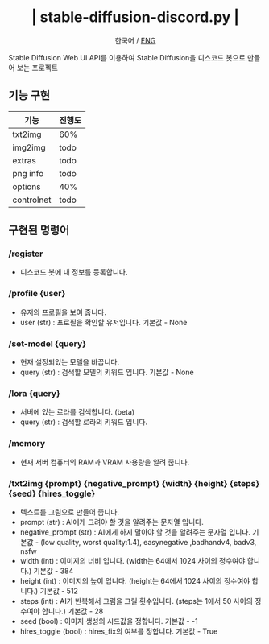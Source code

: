 <div align="center">
    <h1> | stable-diffusion-discord.py | </h1>
    <p>한국어 / <a href="https://github.com/quntnim/stable-diffusion-discord.py/blob/main/README-eng.md">ENG</a></p>
</div>

Stable Diffusion Web UI API를 이용하여 Stable Diffusion을 디스코드 봇으로 만들어 보는 프로젝트
## 기능 구현


| 기능 | 진행도 |
| --- | --- |
| txt2img | 60% |
| img2img | todo |
| extras | todo |
| png info | todo |
| options | 40% |
| controlnet | todo |

## 구현된 명령어

### /register

- 디스코드 봇에 내 정보를 등록합니다.

### /profile {user}

- 유저의 프로필을 보여 줍니다.
- user (str) : 프로필을 확인할 유저입니다. 기본값 - None

### /set-model {query}

- 현재 설정되있는 모델을 바꿉니다.
- query (str) : 검색할 모델의 키워드 입니다. 기본값 - None

### /lora {query}

- 서버에 있는 로라를 검색합니다. (beta)
- query (str) : 검색할 로라의 키워드 입니다.

### /memory

- 현재 서버 컴퓨터의 RAM과 VRAM 사용량을 알려 줍니다.

### /txt2img {prompt} {negative_prompt} {width} {height} {steps} {seed} {hires_toggle}

- 텍스트를 그림으로 만들어 줍니다.
- prompt (str) : AI에게 그려야 할 것을 알려주는 문자열 입니다.
- negative_prompt (str) : AI에게 하지 말아야 할 것을 알려주는 문자열 입니다. 기본값 - (low quality, worst quality:1.4), easynegative ,badhandv4, badv3, nsfw
- width (int)  : 이미지의 너비 입니다. (width는 64에서 1024 사이의 정수여야 합니다.) 기본값 - 384
- height (int) : 이미지의 높이 입니다. (height는 64에서 1024 사이의 정수여야 합니다.) 기본값 - 512
- steps (int) : AI가 반복해서 그림을 그릴 횟수입니다. (steps는 1에서 50 사이의 정수여야 합니다.) 기본값 - 28
- seed (bool) : 이미지 생성의 시드값을 정합니다. 기본값 - -1
- hires_toggle (bool) : hires_fix의 여부를 정합니다. 기본값 - True